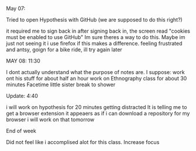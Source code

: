 May 07:

Tried to open Hypothesis with GitHub
(we are supposed to do this right?)

it required me to sign back in
after signing back in, the screen read "cookies must be enabled to use GitHub"
Im sure theres a way to do this. Maybe im just not seeing it
i use firefox if this makes a difference.
feeling frustrated and antsy, goign for a bike ride, ill try again later

MAY 08: 11:30

I dont actually understand what the purpose of notes are. 
I suppose: work ont his stuff for about half an hour
work on Ethnography class for about 30 minutes
Facetime little sister
break to shower

Update: 4:40 

i will work on hypothesis for 20 minutes
getting distracted
It is telling me to get a browser extension
it appeaers as if i can download a repository for my browser
i will work on that tomorrow

End of week

Did not feel like i accomplised alot for this class. 
Increase focus 


